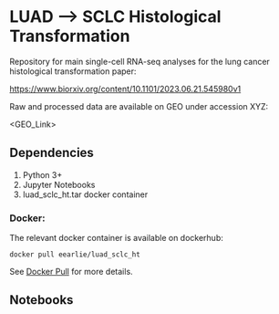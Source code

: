 # LUAD --> SCLC Histological Transformation

Repository for main single-cell RNA-seq analyses for the lung cancer histological transformation paper:

https://www.biorxiv.org/content/10.1101/2023.06.21.545980v1

Raw and processed data are available on GEO under accession XYZ:

<GEO_Link>

## Dependencies

1. Python 3+
2. Jupyter Notebooks
3. luad_sclc_ht.tar docker container

### Docker:

The relevant docker container is available on dockerhub:

`docker pull eearlie/luad_sclc_ht`

See [Docker Pull](https://docs.docker.com/engine/reference/commandline/pull/) for more details.


## Notebooks

